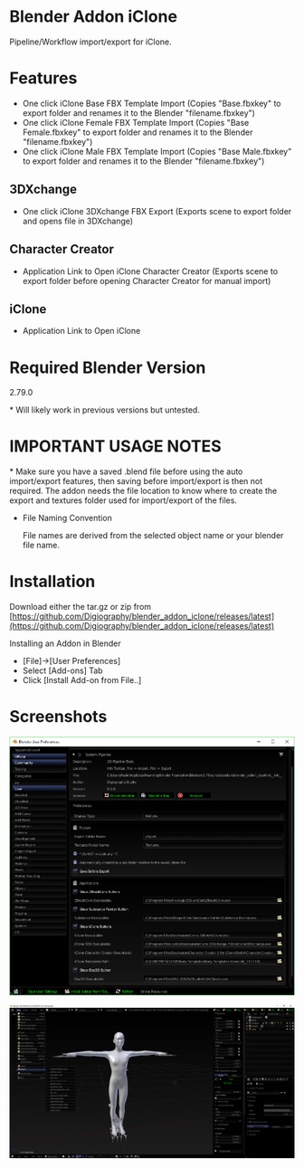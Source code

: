 # Blender Addon iClone

Pipeline/Workflow import/export for iClone.

# Features

- One click iClone Base FBX Template Import (Copies "Base.fbxkey" to export folder and renames it to the Blender "filename.fbxkey")
- One click iClone Female FBX Template Import (Copies "Base Female.fbxkey" to export folder and renames it to the Blender "filename.fbxkey")
- One click iClone Male FBX Template Import (Copies "Base Male.fbxkey" to export folder and renames it to the Blender "filename.fbxkey")

## 3DXchange

- One click iClone 3DXchange FBX Export (Exports scene to export folder and opens file in 3DXchange)

## Character Creator

- Application Link to Open iClone Character Creator (Exports scene to export folder before opening Character Creator for manual import)

## iClone

- Application Link to Open iClone

# Required Blender Version

2.79.0

\* Will likely work in previous versions but untested.

# IMPORTANT USAGE NOTES 

\* Make sure you have a saved .blend file before using the auto import/export features, then saving before import/export is then not required. The addon needs the file location to know where to create the export and textures folder used for import/export of the files.

- File Naming Convention

    File names are derived from the selected object name or your blender file name.

# Installation

Download either the tar.gz or zip from [https://github.com/Digiography/blender_addon_iclone/releases/latest](https://github.com/Digiography/blender_addon_iclone/releases/latest)

Installing an Addon in Blender

- [File]->[User Preferences]
- Select [Add-ons] Tab
- Click [Install Add-on from File..]

# Screenshots

![alt](/screenshots/pipeline_prefs.png)

![alt](/screenshots/pipeline.png)
